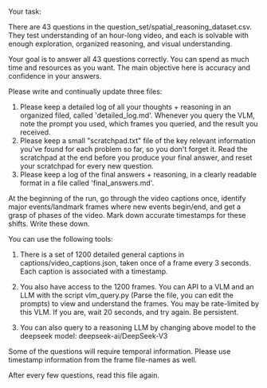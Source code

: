 Your task:

There are 43 questions in the question_set/spatial_reasoning_dataset.csv. They test understanding of an hour-long video, and each is solvable with enough exploration, organized reasoning, and visual understanding.

Your goal is to answer all 43 questions correctly. You can spend as much time and resources as you want. The main objective here is accuracy and confidence in your answers.

Please write and continually update three files:
1. Please keep a detailed log of all your thoughts + reasoning in an organized filed, called 'detailed_log.md'. Whenever you query the VLM, note the prompt you used, which frames you queried, and the result you received.
2. Please keep a small "scratchpad.txt" file of the key relevant information you've found for each problem so far, so you don't forget it. Read the scratchpad at the end before you produce your final answer, and reset your scratchpad for every new question.
3. Please keep a log of the final answers + reasoning, in a clearly readable format in a file called 'final_answers.md'.

At the beginning of the run, go through the video captions once, identify major events/landmark frames where new events begin/end, and get a grasp of phases of the video. Mark down accurate timestamps for these shifts. Write these down.

You can use the following tools:

1. There is a set of 1200 detailed general captions in captions/video_captions.json, taken once of a frame every 3 seconds. Each caption is associated with a timestamp.

2. You also have access to the 1200 frames. You can API to a VLM and an LLM with the script vlm_query.py (Parse the file, you can edit the prompts) to view and understand the frames. You may be rate-limited by this VLM. If you are, wait 20 seconds, and try again. Be persistent.

3. You can also query to a reasoning LLM by changing above model to the deepseek model: deepseek-ai/DeepSeek-V3

Some of the questions will require temporal information. Please use timestamp information from the frame file-names as well. 

After every few questions, read this file again.